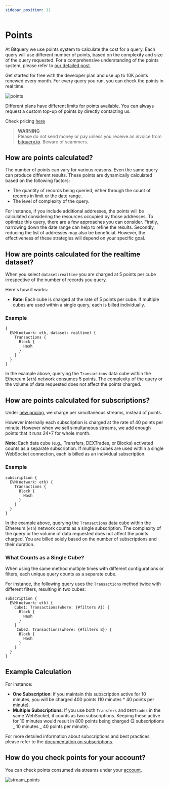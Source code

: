 ```yaml
---
sidebar_position: 11
---
```


# Points

At Bitquery we use points system to calculate the cost for a query. Each query will use different number of points, based on the complexity and size of the query requested. For a comprehensive understanding of the points system, please refer to [our detailed post](https://community.bitquery.io/t/introducing-points/874).

Get started for free with the developer plan and use up to 10K points renewed every month.
For every query you run, you can check the points in real time.

![points](/img/ide/points.png)

Different plans have different limits for points available. You can always request a custom top-up of points by directly contacting us.

Check pricing [here](https://bitquery.io/pricing)

> **WARNING**  
> Please do not send money or pay unless you receive an invoice from [bitquery.io](https://bitquery.io). Beware of scammers.


## How are points calculated?

The number of points can vary for various reasons. Even the same query can produce different results. These points are dynamically calculated based on the following factors:

- The quantity of records being queried, either through the count of records in limit or the date range.
- The level of complexity of the query.

For instance, if you include additional addresses, the points will be calculated considering the resources occupied by those addresses. To optimize this query, there are a few approaches you can consider. Firstly, narrowing down the date range can help to refine the results. Secondly, reducing the list of addresses may also be beneficial. However, the effectiveness of these strategies will depend on your specific goal.

## How are points calculated for the realtime dataset?

When you select `dataset:realtime` you are charged at 5 points per cube irrespective of the number of records you query.

Here's how it works:

- **Rate**: Each cube is charged at the rate of 5 points per cube. If multiple cubes are used within a single query, each is billed individually.

### Example

```
{
  EVM(network: eth, dataset: realtime) {
    Transactions {
      Block {
        Hash
      }
    }
  }
}

```

In the example above, querying the `Transactions` data cube within the Ethereum (`eth`) network consumes 5 points. The complexity of the query or the volume of data requested does not affect the points charged.

## How are points calculated for subscriptions?

Under [new pricing](https://bitquery.io/blog/new-pricing-june-2024), we charge per simultaneous streams, instead of points.

However internally each subscription is charged at the rate of 40 points per minute. However when we sell simultaneous streams, we add enough points that it runs 24\*7 for whole month.

**Note**: Each data cube (e.g., Transfers, DEXTrades, or Blocks) activated counts as a separate subscription. If multiple cubes are used within a single WebSocket connection, each is billed as an individual subscription.

### Example

```
subscription {
  EVM(network: eth) {
    Transactions {
      Block {
        Hash
      }
    }
  }
}

```

In the example above, querying the `Transactions` data cube within the Ethereum (`eth`) network counts as a single subscription. The complexity of the query or the volume of data requested does not affect the points charged. You are billed solely based on the number of subscriptions and their duration.

### What Counts as a Single Cube?

When using the same method multiple times with different configurations or filters, each unique query counts as a separate cube.

For instance, the following query uses the `Transactions` method twice with different filters, resulting in two cubes:

```
subscription {
  EVM(network: eth) {
    Cube1: Transactions(where: {#filters A}) {
      Block {
        Hash
      }
    }
     Cube2: Transactions(where: {#filters B}) {
      Block {
        Hash
      }
    }
  }
}
```

## Example Calculation

For instance:

- **One Subscription**: If you maintain this subscription active for 10 minutes, you will be charged 400 points (10 minutes \* 40 points per minute).
- **Multiple Subscriptions**: If you use both `Transfers` and `DEXTrades` in the same WebSocket, it counts as two subscriptions. Keeping these active for 10 minutes would result in 800 points being charged (2 subscriptions _ 10 minutes _ 40 points per minute).

For more detailed information about subscriptions and best practices, please refer to the [documentation on subscriptions](/docs/subscriptions/subscription.md).

## How do you check points for your account?

You can check points consumed via streams under your [account](https://account.bitquery.io/user/api_v2/subscriptions).

![stream_points](/img/ide/stream_points.png)
